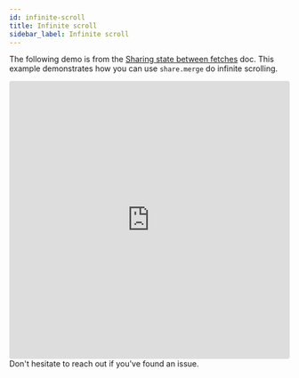 ```yaml
---
id: infinite-scroll
title: Infinite scroll
sidebar_label: Infinite scroll
---
```


The following demo is from the [Sharing state between fetches](../main-concepts/sharing-state-between-fetches.md#merges) doc. This example demonstrates how you can use `share.merge` do infinite scrolling.

<iframe src="https://codesandbox.io/embed/resift-infinite-scroll-df5kt?fontsize=14"
  style="width:100%; height:500px; border:0; border-radius: 4px; overflow:hidden;"
  title="ReSift Infinite Scroll"
  allow="geolocation; microphone; camera; midi; vr; accelerometer; gyroscope; payment; ambient-light-sensor; encrypted-media; usb"
  sandbox="allow-modals allow-forms allow-popups allow-scripts allow-same-origin"
></iframe>

<br />
Don't hesitate to reach out if you've found an issue.
